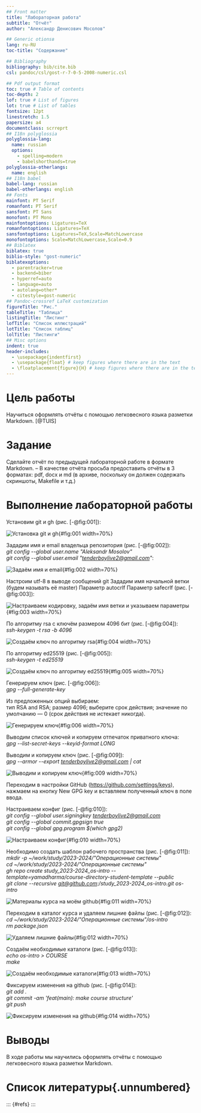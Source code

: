 ```yaml
---
## Front matter
title: "Лабораторная работа"
subtitle: "Отчёт"
author: "Александр Денисович Мосолов"

## Generic otionsв
lang: ru-RU
toc-title: "Содержание"

## Bibliography
bibliography: bib/cite.bib
csl: pandoc/csl/gost-r-7-0-5-2008-numeric.csl

## Pdf output format
toc: true # Table of contents
toc-depth: 2
lof: true # List of figures
lot: true # List of tables
fontsize: 12pt
linestretch: 1.5
papersize: a4
documentclass: scrreprt
## I18n polyglossia
polyglossia-lang:
  name: russian
  options:
	- spelling=modern
	- babelshorthands=true
polyglossia-otherlangs:
  name: english
## I18n babel
babel-lang: russian
babel-otherlangs: english
## Fonts
mainfont: PT Serif
romanfont: PT Serif
sansfont: PT Sans
monofont: PT Mono
mainfontoptions: Ligatures=TeX
romanfontoptions: Ligatures=TeX
sansfontoptions: Ligatures=TeX,Scale=MatchLowercase
monofontoptions: Scale=MatchLowercase,Scale=0.9
## Biblatex
biblatex: true
biblio-style: "gost-numeric"
biblatexoptions:
  - parentracker=true
  - backend=biber
  - hyperref=auto
  - language=auto
  - autolang=other*
  - citestyle=gost-numeric
## Pandoc-crossref LaTeX customization
figureTitle: "Рис."
tableTitle: "Таблица"
listingTitle: "Листинг"
lofTitle: "Список иллюстраций"
lotTitle: "Список таблиц"
lolTitle: "Листинги"
## Misc options
indent: true
header-includes:
  - \usepackage{indentfirst}
  - \usepackage{float} # keep figures where there are in the text
  - \floatplacement{figure}{H} # keep figures where there are in the text
---
```


# Цель работы

Научиться оформлять отчёты с помощью легковесного языка разметки Markdown. [@TUIS]

# Задание

Сделайте отчёт по предыдущей лабораторной работе в формате Markdown.
– В качестве отчёта просьба предоставить отчёты в 3 форматах: pdf, docx и md (в архиве,
поскольку он должен содержать скриншоты, Makefile и т.д.)

# Выполнение лабораторной работы

Установим git и gh (рис. [-@fig:001]):

![Установка git и gh](image/image-1.png){#fig:001 width=70%}

Зададим имя и email владельца репозитория (рис. [-@fig:002]):  
*git config --global user.name "Aleksandr Mosolov"*  
*git config --global user.email "tenderboylive2@gmail.com"*:

![Задаём имя и email](image/image-2.png){#fig:002 width=70%}

Настроим utf-8 в выводе сообщений git
Зададим имя начальной ветки (будем называть её master)
Параметр autocrlf
Параметр safecrlf (рис. [-@fig:003]):

![Настраиваем кодировку, задаём имя ветки и указываем параметры](image/image-3.png){#fig:003 width=70%}

По алгоритму rsa с ключём размером 4096 бит (рис. [-@fig:004]):  
*ssh-keygen -t rsa -b 4096*

![Создаём ключ по алгоритму rsa](image/image-4.png){#fig:004 width=70%}

По алгоритму ed25519 (рис. [-@fig:005]):  
*ssh-keygen -t ed25519*

![Создаём ключ по алгоритму ed25519](image/image-5.png){#fig:005 width=70%}

Генерируем ключ (рис. [-@fig:006]):  
*gpg --full-generate-key*  

Из предложенных опций выбираем:  
тип RSA and RSA;
размер 4096;
выберите срок действия; значение по умолчанию — 0 (срок действия не истекает никогда).

![Генерируем ключ](image/image-6.png){#fig:006 width=70%}

Выводим список ключей и копируем отпечаток приватного ключа:  
*gpg --list-secret-keys --keyid-format LONG*

Выводим и копируем ключ (рис. [-@fig:009]):  
*gpg --armor --export tenderboylive2@gmail.com | cat*

![Выводим и копируем ключ](image/image-9.png){#fig:009 width=70%}

Переходим в настройки GitHub (https://github.com/settings/keys), нажмаем на кнопку New GPG key и вставляем полученный ключ в поле ввода.

Настраиваем конфиг (рис. [-@fig:010]):  
*git config --global user.signingkey tenderboylive2@gmail.com*  
*git config --global commit.gpgsign true*  
*git config --global gpg.program $(which gpg2)*  

![Настраиваем конфиг](image/image-10.png){#fig:010 width=70%}


Необходимо создать шаблон рабочего пространства (рис. [-@fig:011]):  
*mkdir -p ~/work/study/2023-2024/"Операционные системы"*  
*cd ~/work/study/2023-2024/"Операционные системы"*  
*gh repo create study_2023-2024_os-intro --template=yamadharma/course-directory-student-template --public*  
*git clone --recursive git@github.com:<owner>/study_2023-2024_os-intro.git os-intro*

![Материалы курса на моём github](image/image-res.png){#fig:011 width=70%}

Переходим в каталог курса и удаляем лишние файлы (рис. [-@fig:012]):  
*cd ~/work/study/2023-2024/"Операционные системы"/os-intro*  
*rm package.json*

![Удаляем лишние файлы](image/image-11.png){#fig:012 width=70%}

Создаём необходимые каталоги (рис. [-@fig:013]):  
*echo os-intro > COURSE*  
*make*

![Создаём необходимые каталоги](image/image-12.png){#fig:013 width=70%}

Фиксируем изменения на github (рис. [-@fig:014]):  
*git add .*  
*git commit -am 'feat(main): make course structure'*  
*git push*

![Фиксируем изменения на github](image/image-last.png){#fig:014 width=70%}

# Выводы

В ходе работы мы научились оформлять отчёты с помощью легковесного языка разметки Markdown.

# Список литературы{.unnumbered}

::: {#refs}
:::
